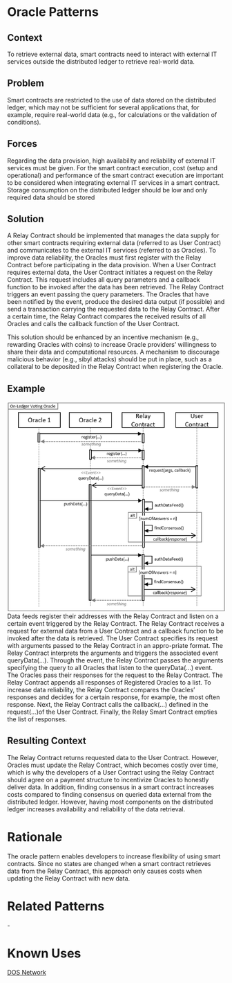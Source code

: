 # Oracle Patterns
## Context
To retrieve external data, smart contracts need to interact with external IT services outside the distributed ledger to retrieve real-world data.
## Problem
Smart contracts are restricted to the use of data stored on the distributed ledger, which may not be sufficient for several applications that, for example, require real-world data (e.g., for calculations or the validation of conditions).
## Forces
Regarding the data provision, high availability and reliability of external IT services must be given. For the smart contract execution, cost (setup and operational) and performance of the smart contract execution are important to be considered when integrating external IT services in a smart contract. Storage consumption on the distributed ledger should be low and only required data should be stored
## Solution
A Relay Contract should be implemented that manages the data supply for other smart contracts requiring external data (referred to as User Contract) and communicates to the external IT services (referred to as Oracles). To improve data reliability, the Oracles must first register with the Relay Contract before participating in the data provision. When a User Contract requires external data, the User Contract initiates a request on the Relay Contract. This request includes all query parameters and a callback function to be invoked after the data has been retrieved. The Relay Contract triggers an event passing the query parameters. The Oracles that have been notified by the event, produce the desired data output (if possible) and send a transaction carrying the requested data to the Relay Contract. After a certain time, the Relay Contract compares the received results of all Oracles and calls the callback function of the User Contract.

This solution should be enhanced by an incentive mechanism (e.g., rewarding Oracles with coins) to increase Oracle providers’ willingness to share their data and computational resources. A mechanism to discourage malicious behavior (e.g., sibyl attacks) should be put in place, such as a collateral to be deposited in the Relay Contract when registering the Oracle.
## Example
![Oracle](Oracle%20Pattern%20-%20On-Ledger%20Voting%20Oracle.png)  
Data feeds register their addresses with the Relay Contract and listen on a certain event triggered by the Relay Contract. The Relay Contract receives a request for external data from a User Contract and a callback function to be invoked after the data is retrieved. The User Contract specifies its request with arguments passed to the Relay Contract in an appro-priate format. The Relay Contract interprets the arguments and triggers the associated event queryData(…). Through the event, the Relay Contract passes the arguments specifying the query to all Oracles that listen to the queryData(…) event. The Oracles pass their responses for the request to the Relay Contract. The Relay Contract appends all responses of Registered Oracles to a list. To increase data reliability, the Relay Contract compares the Oracles’ responses and decides for a certain response, for example, the most often response. Next, the Relay Contract calls the callback(…) defined in the request(…)of the User Contract. Finally, the Relay Smart Contract empties the list of responses.
## Resulting Context
The Relay Contract returns requested data to the User Contract. However, Oracles must update the Relay Contract, which becomes costly over time, which is why the developers of a User Contract using the Relay Contract should agree on a payment structure to incentivize Oracles to honestly deliver data. In addition, finding consensus in a smart contract increases costs compared to finding consensus on queried data external from the distributed ledger. However, having most components on the distributed ledger increases availability and reliability of the data retrieval.
# Rationale
The oracle pattern enables developers to increase flexibility of using smart contracts. Since no states are changed when a smart contract retrieves data from the Relay Contract, this approach only causes costs when updating the Relay Contract with new data.
# Related Patterns
\-
# Known Uses
[DOS Network](https://drive.google.com/file/d/1Ea1z8hBaf3VkrR3nXG5jQHoXgHnN_3sx/view)

